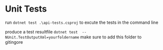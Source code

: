 # Unit Tests

run `dotnet test .\api-tests.csproj` to excute the tests in the command line

produce a test resultfile `dotnet test  -- NUnit.TestOutputXml=yourfoldername` make sure to add this folder to gitingore
